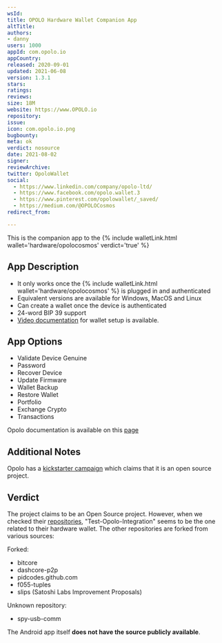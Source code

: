 ```yaml
---
wsId: 
title: OPOLO Hardware Wallet Companion App
altTitle: 
authors:
- danny 
users: 1000
appId: com.opolo.io
appCountry: 
released: 2020-09-01
updated: 2021-06-08
version: 1.3.1
stars: 
ratings: 
reviews: 
size: 18M
website: https://www.OPOLO.io
repository: 
issue: 
icon: com.opolo.io.png
bugbounty: 
meta: ok
verdict: nosource
date: 2021-08-02
signer: 
reviewArchive: 
twitter: OpoloWallet
social: 
  - https://www.linkedin.com/company/opolo-ltd/
  - https://www.facebook.com/opolo.wallet.3
  - https://www.pinterest.com/opolowallet/_saved/
  - https://medium.com/@OPOLOCosmos
redirect_from: 

---
```


This is the companion app to the {% include walletLink.html wallet='hardware/opolocosmos' verdict='true' %}

## App Description

- It only works once the {% include walletLink.html wallet='hardware/opolocosmos' %} is plugged in and authenticated
- Equivalent versions are available for Windows, MacOS and Linux
- Can create a wallet once the device is authenticated
- 24-word BIP 39 support
- [Video documentation](https://www.youtube.com/watch?v=ql-WgqMu1kg) for wallet setup is available.

## App Options

- Validate Device Genuine
- Password
- Recover Device
- Update Firmware
- Wallet Backup
- Restore Wallet
- Portfolio
- Exchange Crypto
- Transactions

Opolo documentation is available on this [page](https://www.opolo.io/wiki/doku.php)

## Additional Notes

Opolo has a [kickstarter campaign](https://www.kickstarter.com/projects/opolo-sarl/opolo-secure-crypto-wallet-for-the-eternal-peace-of-mind) which claims that it is an open source project.

## Verdict

The project claims to be an Open Source project. However, when we checked their [repositories](https://github.com/OPOLO-1/test-opolo-integration), "Test-Opolo-Integration" seems to be the one related to their hardware wallet. The other repositories are forked from various sources: 

Forked: 
- bitcore
- dashcore-p2p
- pidcodes.github.com
- f055-tuples
- slips (Satoshi Labs Improvement Proposals)

Unknown repository: 
- spy-usb-comm

The Android app itself **does not have the source publicly available**. 

